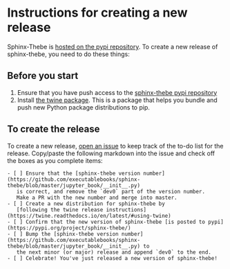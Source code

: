 # Instructions for creating a new release

Sphinx-Thebe is [hosted on the pypi repository](https://pypi.org/project/sphinx-thebe/).
To create a new release of sphinx-thebe, you need to do these things:

## Before you start

1. Ensure that you have push access to the [sphinx-thebe pypi repository](https://pypi.org/project/sphinx-thebe/)
2. Install [the twine package](https://twine.readthedocs.io/en/latest/). This is a package that helps you
   bundle and push new Python package distributions to pip.

## To create the release

To create a new release, [open an issue](https://github.com/executablebooks/sphinx-thebe/issues/new) to keep
track of the to-do list for the release. Copy/paste the following markdown into the issue
and check off the boxes as you complete items:


```
- [ ] Ensure that the [sphinx-thebe version number](https://github.com/executablebooks/sphinx-thebe/blob/master/jupyter_book/__init__.py)
   is correct, and remove the `dev0` part of the version number.
   Make a PR with the new number and merge into master.
- [ ] Create a new distribution for sphinx-thebe by
   [following the twine release instructions](https://twine.readthedocs.io/en/latest/#using-twine)
- [ ] Confirm that the new version of sphinx-thebe [is posted to pypi](https://pypi.org/project/sphinx-thebe/)
- [ ] Bump the [sphinx-thebe version number](https://github.com/executablebooks/sphinx-thebe/blob/master/jupyter_book/__init__.py) to
   the next minor (or major) release and append `dev0` to the end.
- [ ] Celebrate! You've just released a new version of sphinx-thebe!
```
